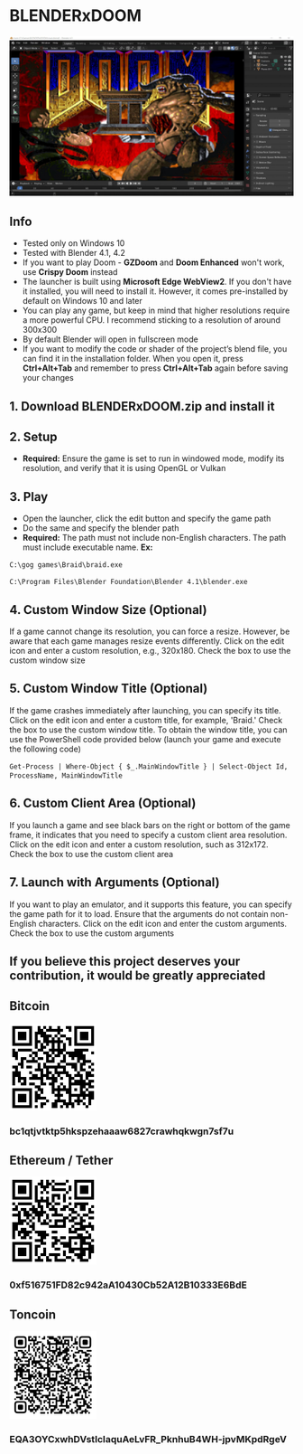 # BLENDERxDOOM
![prev](https://raw.githubusercontent.com/VAIWA-bit/BLENDERxDOOM/refs/heads/main/prev.jpg)
## Info
- Tested only on Windows 10
- Tested with Blender 4.1, 4.2
- If you want to play Doom - **GZDoom** and **Doom Enhanced** won't work, use **Crispy Doom** instead
- The launcher is built using **Microsoft Edge WebView2**. If you don't have it installed, you will need to install it. However, it comes pre-installed by default on Windows 10 and later
- You can play any game, but keep in mind that higher resolutions require a more powerful CPU. I recommend sticking to a resolution of around 300x300
- By default Blender will open in fullscreen mode
- If you want to modify the code or shader of the project’s blend file, you can find it in the installation folder. When you open it, press **Ctrl+Alt+Tab** and remember to press **Ctrl+Alt+Tab** again before saving your changes
## 1. Download BLENDERxDOOM.zip and install it
## 2. Setup
- **Required:** Ensure the game is set to run in windowed mode, modify its resolution, and verify that it is using OpenGL or Vulkan
## 3. Play
- Open the launcher, click the edit button and specify the game path
- Do the same and specify the blender path
- **Required:** The path must not include non-English characters. The path must include executable name.
**Ex:**
```
C:\gog games\Braid\braid.exe
```
```
C:\Program Files\Blender Foundation\Blender 4.1\blender.exe
```
## 4. Custom Window Size (**Optional**)
If a game cannot change its resolution, you can force a resize. However, be aware that each game manages resize events differently. Click on the edit icon and enter a custom resolution, e.g., 320x180. Check the box to use the custom window size
## 5. Custom Window Title (**Optional**)
If the game crashes immediately after launching, you can specify its title. Click on the edit icon and enter a custom title, for example, 'Braid.' Check the box to use the custom window title. To obtain the window title, you can use the PowerShell code provided below (launch your game and execute the following code)
```
Get-Process | Where-Object { $_.MainWindowTitle } | Select-Object Id, ProcessName, MainWindowTitle
```
## 6. Custom Client Area (**Optional**)
If you launch a game and see black bars on the right or bottom of the game frame, it indicates that you need to specify a custom client area resolution. Click on the edit icon and enter a custom resolution, such as 312x172. Check the box to use the custom client area
## 7. Launch with Arguments (**Optional**)
If you want to play an emulator, and it supports this feature, you can specify the game path for it to load. Ensure that the arguments do not contain non-English characters. Click on the edit icon and enter the custom arguments. Check the box to use the custom arguments
## If you believe this project deserves your contribution, it would be greatly appreciated
## **Bitcoin**
![Bitcoin](https://raw.githubusercontent.com/VAIWA-bit/PaintPlay/refs/heads/main/img/bitcoin.png)
### bc1qtjvtktp5hkspzehaaaw6827crawhqkwgn7sf7u
## **Ethereum / Tether**
![Ethereum](https://raw.githubusercontent.com/VAIWA-bit/PaintPlay/refs/heads/main/img/Tether.png)
### 0xf516751FD82c942aA10430Cb52A12B10333E6BdE
## **Toncoin**
![Toncoin](https://raw.githubusercontent.com/VAIWA-bit/PaintPlay/refs/heads/main/img/toncoin.png)
### EQA3OYCxwhDVstIcIaquAeLvFR_PknhuB4WH-jpvMKpdRgeV
